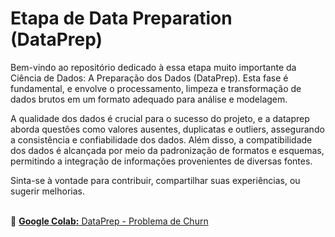 # Etapa de Data Preparation (DataPrep)

Bem-vindo ao repositório dedicado à essa etapa muito importante da Ciência de Dados: A Preparação dos Dados (DataPrep). Esta fase é fundamental, e envolve o processamento, limpeza e transformação de dados brutos em um formato adequado para análise e modelagem. 

A qualidade dos dados é crucial para o sucesso do projeto, e a dataprep aborda questões como valores ausentes, duplicatas e outliers, assegurando a consistência e confiabilidade dos dados. Além disso, a compatibilidade dos dados é alcançada por meio da padronização de formatos e esquemas, permitindo a integração de informações provenientes de diversas fontes.

Sinta-se à vontade para contribuir, compartilhar suas experiências, ou sugerir melhorias.<br><br>

🔗 [**Google Colab:** DataPrep - Problema de Churn](https://colab.research.google.com/github/wagnermoraesjr/Etapa_Feature_Engineering/blob/main/Notebook_Feature_Engineering_Problema_Churn_github.ipynb)
